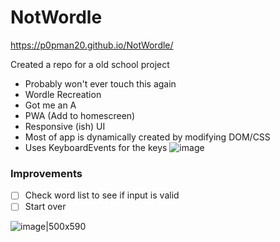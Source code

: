 # NotWordle
https://p0pman20.github.io/NotWordle/

Created a repo for a old school project
- Probably won't ever touch this again
- Wordle Recreation
- Got me an A
- PWA (Add to homescreen)
- Responsive (ish) UI
- Most of app is dynamically created by modifying DOM/CSS
- Uses KeyboardEvents for the keys
![image](https://user-images.githubusercontent.com/51844807/216610063-8cf191f3-b7ef-49cb-9965-8eba409b8a9d.png)


### Improvements
- [ ] Check word list to see if input is valid
- [ ] Start over

![image|500x590](https://user-images.githubusercontent.com/51844807/216609929-7f737f89-bff0-4207-bda0-1f1b18148694.png)
